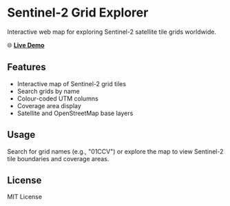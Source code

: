 # Sentinel-2 Grid Explorer

Interactive web map for exploring Sentinel-2 satellite tile grids worldwide.

🌐 **[Live Demo](https://dpird-dma.github.io/Sentinel-2-grid-explorer/)**

## Features

- Interactive map of Sentinel-2 grid tiles
- Search grids by name
- Colour-coded UTM columns
- Coverage area display
- Satellite and OpenStreetMap base layers

## Usage

Search for grid names (e.g., "01CCV") or explore the map to view Sentinel-2 tile boundaries and coverage areas.

## License

MIT License